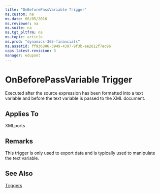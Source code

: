 ```yaml
---
title: "OnBeforePassVariable Trigger"
ms.custom: na
ms.date: 06/05/2016
ms.reviewer: na
ms.suite: na
ms.tgt_pltfrm: na
ms.topic: article
ms.prod: "dynamics-365-financials"
ms.assetid: ff936806-3949-4307-9f3b-ee2812f7ec96
caps.latest.revision: 3
manager: edupont
---
```

# OnBeforePassVariable Trigger
Executed after the source expression has been formatted into a text variable and before the text variable is passed to the XML document.  
  
## Applies To  
 XMLports  
  
## Remarks  
 This trigger is only used to export data and is typically used to manipulate the text variable.  
  
## See Also  
 [Triggers](devenv-triggers.md)